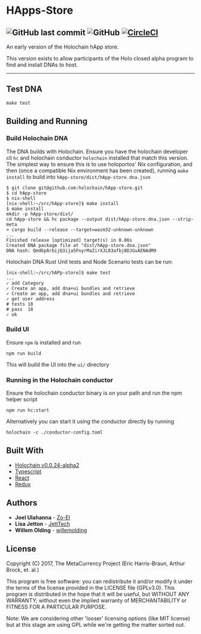 # HApps-Store

![GitHub last commit](https://img.shields.io/github/last-commit/holo-host/happ-store.svg)
![GitHub](https://img.shields.io/github/license/holo-host/happ-store.svg)
[![CircleCI](https://circleci.com/gh/holo-host/happ-store?style=svg)](https://circleci.com/gh/holo-host/happ-store)
---
An early version of the Holochain hApp store.

This version exists to allow participants of the Holo closed alpha program to find and install DNAs to host.

---

## Test DNA
`make test`

## Building and Running

### Build Holochain DNA

The DNA builds with Holochain. Ensure you have the holochain developer cli `hc` and holochain conductor `holochain` installed that match this version.  The simplest way to ensure this is to use holoportos' Nix configuration, and then (once a compatible Nix environment has been created), running `make install` to build into `hApp-store/dist/hApp-store.dna.json`

```
$ git clone git@github.com:holochain/hApp-store.git
$ cd hApp-store
$ nix-shell
[nix-shell:~/src/hApp-store]$ make install
$ make install
mkdir -p hApp-store/dist/
cd hApp-store && hc package --output dist/hApp-store.dna.json --strip-meta
> cargo build --release --target=wasm32-unknown-unknown
...
Finished release [optimized] target(s) in 0.06s
Created DNA package file at "dist/hApp-store.dna.json"
DNA hash: Qmd6pArbijQ3ija5FnyrMaZirXJL83afbj8DJGuAENAdM9
```

Holochain DNA Rust Unit tests and Node Scenario tests can be run:

```
[nix-shell:~/src/hAPp-store]$ make test
...
✓ add Category
✓ Create an app, add dna+ui bundles and retrieve
✓ Create an app, add dna+ui bundles and retrieve
✓ get user address
# tests 18
# pass  18
✓ ok
```

### Build UI

Ensure `npm` is installed and run

```
npm run build
```

This will build the UI into the `ui/` directory

### Running in the Holochain conductor

Ensure the holochain conductor binary is on your path and run the npm helper script

```
npm run hc:start
```

Alternatively you can start it using the conductor directly by running

```
holochain -c ./conductor-config.toml
```


## Built With

* [Holochain v0.0.24-alpha2](https://github.com/holochain/holochain-rust)
* [Typescript](https://github.com/Microsoft/TypeScript)
* [React](https://reactjs.org/)
* [Redux](https://redux.js.org/)

## Authors

* **Joel Ulahanna** - [Zo-El](https://github.com/zo-el)
* **Lisa Jetton** - [JettTech](https://github.com/JettTech)
* **Willem Olding** - [willemolding](https://github.com/willemolding/)

## License

Copyright (C) 2017, The MetaCurrency Project (Eric Harris-Braun, Arthur Brock, et. al.)

This program is free software: you can redistribute it and/or modify it under the terms of the license provided in the LICENSE file (GPLv3.0). This program is distributed in the hope that it will be useful, but WITHOUT ANY WARRANTY; without even the implied warranty of MERCHANTABILITY or FITNESS FOR A PARTICULAR PURPOSE.

Note: We are considering other 'looser' licensing options (like MIT license) but at this stage are using GPL while we're getting the matter sorted out.

